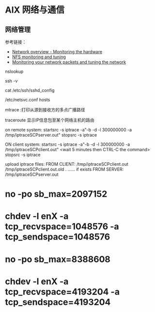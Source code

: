 # AIX 网络与通信
## 网络管理
参考链接：
- [Network overview - Monitoring the hardware](https://developer.ibm.com/articles/au-aix7networkoptimize1/?mhsrc=ibmsearch_a&mhq=Ken%20Milberg)
- [NFS monitoring and tuning](https://developer.ibm.com/articles/au-aix7networkoptimize2/?mhsrc=ibmsearch_a&mhq=Ken%20Milberg)
- [Monitoring your network packets and tuning the network](https://developer.ibm.com/articles/au-aix7networkoptimize3/?mhsrc=ibmsearch_a&mhq=Ken%20Milberg)


nslookup

ssh -v <host>

cat /etc/ssh/sshd_config

/etc/netsvc.conf  hosts

mtrace  :打印从源到接收方的多点广播路径

traceroute 显示IP信息包至某个网络主机的路由



on remote system:
startsrc -s iptrace -a"-b -d <scpClientHostName> -l 300000000 -a /tmp/iptraceSCPserver.out"
<start scp command on client systema>
<then after scp command is terminated>
stopsrc -s iptrace

ON client system:
startsrc -s iptrace -a"-b -d <remoteHostName> -l 300000000 -a /tmp/iptraceSCPclient.out"
<issue scp command>
<wait 5 minutes then CTRL-C the command>
stopsrc -s iptrace

upload iptrace files:
FROM CLIENT:
/tmp/iptraceSCPclient.out
/tmp/iptraceSCPclient.out.old . ...... if exists
FROM SERVER:
/tmp/iptraceSCPserver.out


# no -po sb_max=2097152 
# chdev -l enX -a tcp_recvspace=1048576 -a tcp_sendspace=1048576

# no -po sb_max=8388608
# chdev -l enX -a tcp_recvspace=4193204 -a tcp_sendspace=4193204